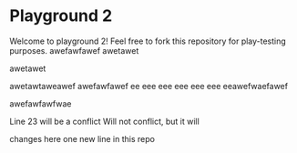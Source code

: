 # Playground 2


Welcome to playground 2! Feel free to fork this repository for play-testing purposes.
awefawfawef
awetawet

awetawet

awetawtaweawef
awefawfawef
ee
eee
eee
eee
eee
eee
eeawefwaefawef

awefawfawfwae


Line 23 will be a conflict
Will not conflict, but it will


changes here
one new line in this repo